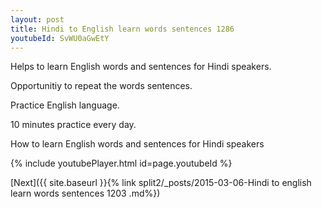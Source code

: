 ```yaml
---
layout: post
title: Hindi to English learn words sentences 1286 
youtubeId: SvWU0aGwEtY
---
```

 
 
Helps to learn English words and sentences for Hindi speakers.

Opportunitiy to repeat the words sentences. 

Practice English language. 
 
10 minutes practice every day. 
 
How to learn English words and sentences for Hindi speakers 
 
{% include youtubePlayer.html id=page.youtubeId %}
 
 
[Next]({{ site.baseurl }}{% link  split2/_posts/2015-03-06-Hindi to english learn words sentences 1203 .md%})
 
